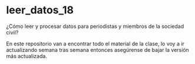 # leer_datos_18
¿Cómo leer y procesar datos para periodistas y miembros de la sociedad civil?

En este repositorio van a encontrar todo el material de la clase, lo voy a ir actualizando semana tras semana entonces asegúrense de bajar la versión más actualizada. 
